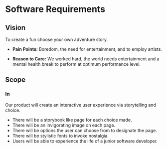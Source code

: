 # Software Requirements

## Vision

To create a fun choose your own adventure story.

+ **Pain Points:** Boredom, the need for entertainment, and to employ artists.

+ **Reason to Care:** We worked hard, the world needs entertainment and a mental health break to perform at optimum performance level.

## Scope

### In

Our product will create an interactive user experience via storytelling and choice.
 
 + There will be a storybook like page for each choice made.
 + There will be an invigorating image on each page.
 + There will be options the user can choose from to designate the page.
 + There will be stylistic fonts to invoke nostalgia.
 + Users will be able to experience the life of a junior software developer.
